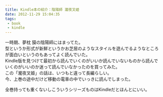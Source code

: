 ```yaml
---
title: Kindle本の紹介：陰陽師 瀧夜叉姫
date: 2012-11-29 15:04:35
tags: 
 - book
 - kindle
---
```


一時期、夢枕 獏の陰陽師にはまってた。<br>
型というか形式が新鮮というかお芝居のようなスタイルを遊んでるようなところが面白いというのもあってよく読んでいた。<br>
Kindle版を見つけて最初から読んでいくのがいいか読んでいないものから読んでいくのがいいのか迷って読んでいなかったのを買ってみた。<br>
この「瀧夜叉姫」の話は、いつもと違って長編らしい。<br>
今、上巻の途中だけど移動の電車の中でいっきに読んでしまった。

<!-- more -->

全巻持っても重くないしこういうシリーズものはKindleだとほんとにいい。